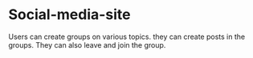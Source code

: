 # Social-media-site
Users can create groups on various topics. they can create posts in the groups. They can also leave and join the group.
